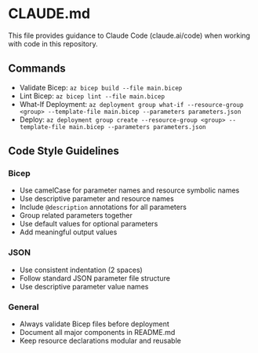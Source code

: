 # CLAUDE.md

This file provides guidance to Claude Code (claude.ai/code) when working with code in this repository.

## Commands

- Validate Bicep: `az bicep build --file main.bicep`
- Lint Bicep: `az bicep lint --file main.bicep`
- What-If Deployment: `az deployment group what-if --resource-group <group> --template-file main.bicep --parameters parameters.json`
- Deploy: `az deployment group create --resource-group <group> --template-file main.bicep --parameters parameters.json`

## Code Style Guidelines

### Bicep

- Use camelCase for parameter names and resource symbolic names
- Use descriptive parameter and resource names
- Include `@description` annotations for all parameters
- Group related parameters together
- Use default values for optional parameters
- Add meaningful output values

### JSON

- Use consistent indentation (2 spaces)
- Follow standard JSON parameter file structure
- Use descriptive parameter value names

### General

- Always validate Bicep files before deployment
- Document all major components in README.md
- Keep resource declarations modular and reusable
